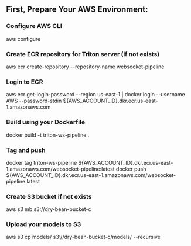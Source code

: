 ```bash


```

## First, Prepare Your AWS Environment:

### Configure AWS CLI
aws configure

### Create ECR repository for Triton server (if not exists)
aws ecr create-repository --repository-name websocket-pipeline



### Login to ECR
aws ecr get-login-password --region us-east-1 | docker login --username AWS --password-stdin ${AWS_ACCOUNT_ID}.dkr.ecr.us-east-1.amazonaws.com

### Build using your Dockerfile
docker build -t triton-ws-pipeline .

### Tag and push
docker tag triton-ws-pipeline ${AWS_ACCOUNT_ID}.dkr.ecr.us-east-1.amazonaws.com/websocket-pipeline:latest
docker push ${AWS_ACCOUNT_ID}.dkr.ecr.us-east-1.amazonaws.com/websocket-pipeline:latest


### Create S3 bucket if not exists
aws s3 mb s3://dry-bean-bucket-c

### Upload your models to S3
aws s3 cp models/ s3://dry-bean-bucket-c/models/ --recursive

